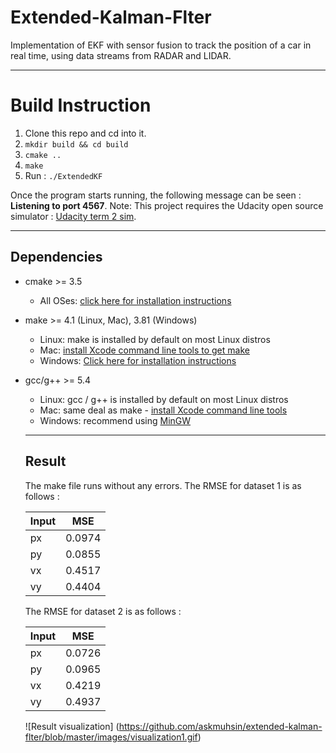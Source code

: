# Extended-Kalman-Flter
Implementation of EKF with sensor fusion to track the position of a car in real time, using data streams from RADAR and LIDAR.

---

# Build Instruction
1. Clone this repo and cd into it.
2. `mkdir build && cd build`
3. `cmake ..` 
4. `make`
5. Run : `./ExtendedKF`

Once the program starts running, the following message can be seen : **Listening to port 4567**.
Note: This project requires the Udacity open source simulator : [Udacity term 2 sim](https://github.com/udacity/self-driving-car-sim/releases/tag/v1.45).

---

## Dependencies

* cmake >= 3.5
  * All OSes: [click here for installation instructions](https://cmake.org/install/)
* make >= 4.1 (Linux, Mac), 3.81 (Windows)
  * Linux: make is installed by default on most Linux distros
  * Mac: [install Xcode command line tools to get make](https://developer.apple.com/xcode/features/)
  * Windows: [Click here for installation instructions](http://gnuwin32.sourceforge.net/packages/make.htm)
* gcc/g++ >= 5.4
  * Linux: gcc / g++ is installed by default on most Linux distros
  * Mac: same deal as make - [install Xcode command line tools](https://developer.apple.com/xcode/features/)
  * Windows: recommend using [MinGW](http://www.mingw.org/)
  
  ---
  
  ## Result
  The make file runs without any errors.
  The RMSE for dataset 1 is as follows :
  
  Input |   MSE  
  ----- | -------
   px   | 0.0974 
   py   | 0.0855 
   vx   | 0.4517 
   vy   | 0.4404 
  
  The RMSE for dataset 2 is as follows :
  
   Input |   MSE  
   ----- | -------
    px   | 0.0726 
    py   | 0.0965 
    vx   | 0.4219 
    vy   | 0.4937 
    
  ![Result visualization] (https://github.com/askmuhsin/extended-kalman-flter/blob/master/images/visualization1.gif)

  

